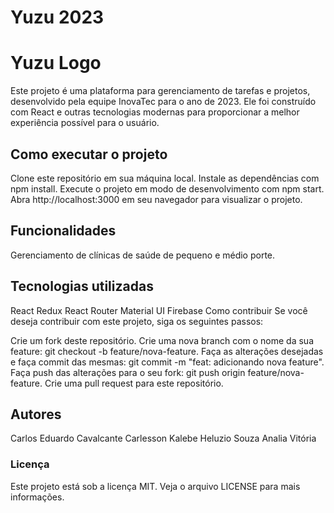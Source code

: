 # Yuzu 2023
# Yuzu Logo

Este projeto é uma plataforma para gerenciamento de tarefas e projetos, desenvolvido pela equipe InovaTec para o ano de 2023. Ele foi construído com React e outras tecnologias modernas para proporcionar a melhor experiência possível para o usuário.

## Como executar o projeto
Clone este repositório em sua máquina local.
Instale as dependências com npm install.
Execute o projeto em modo de desenvolvimento com npm start.
Abra http://localhost:3000 em seu navegador para visualizar o projeto.

## Funcionalidades

Gerenciamento de clínicas de saúde de pequeno e médio porte.

## Tecnologias utilizadas

React
Redux
React Router
Material UI
Firebase
Como contribuir
Se você deseja contribuir com este projeto, siga os seguintes passos:

Crie um fork deste repositório.
Crie uma nova branch com o nome da sua feature: git checkout -b feature/nova-feature.
Faça as alterações desejadas e faça commit das mesmas: git commit -m "feat: adicionando nova feature".
Faça push das alterações para o seu fork: git push origin feature/nova-feature.
Crie uma pull request para este repositório.

## Autores

Carlos Eduardo Cavalcante
Carlesson Kalebe
Heluzio Souza
Analia Vitória

### Licença
Este projeto está sob a licença MIT. Veja o arquivo LICENSE para mais informações.
